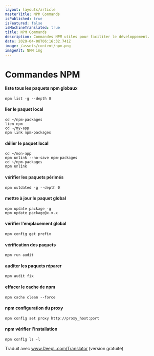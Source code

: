 ```yaml
---
layout: layouts/article
masterTitle: NPM Commands
isPublished: true
isFeatured: false
isMachineTranslated: true
title: NPM Commands
description: Commandes NPM utiles pour faciliter le développement.
date: 2020-04-08T06:16:32.741Z
image: /assets/content/npm.png
imageAlt: NPM img
---
```


# Commandes NPM

#### liste tous les paquets npm globaux

```
npm list -g --depth 0
```

#### lier le paquet local

```
cd ~/npm-packages
lien npm
cd ~/my-app
npm link npm-packages
```

#### délier le paquet local

```
cd ~/mon-app
npm unlink --no-save npm-packages
cd ~/npm-packages
npm unlink
```

#### vérifier les paquets périmés

```
npm outdated -g --depth 0
```

#### mettre à jour le paquet global

```
npm update package -g
npm update package@x.x.x
```

#### vérifier l'emplacement global

```
npm config get prefix
```

#### vérification des paquets

```
npm run audit
```

#### auditer les paquets réparer

```
npm audit fix
```

#### effacer le cache de npm

```
npm cache clean --force
```

#### npm configuration du proxy

```
npm config set proxy http://proxy_host:port
```

#### npm vérifier l'installation

```
npm config ls -l
```

Traduit avec www.DeepL.com/Translator (version gratuite)
